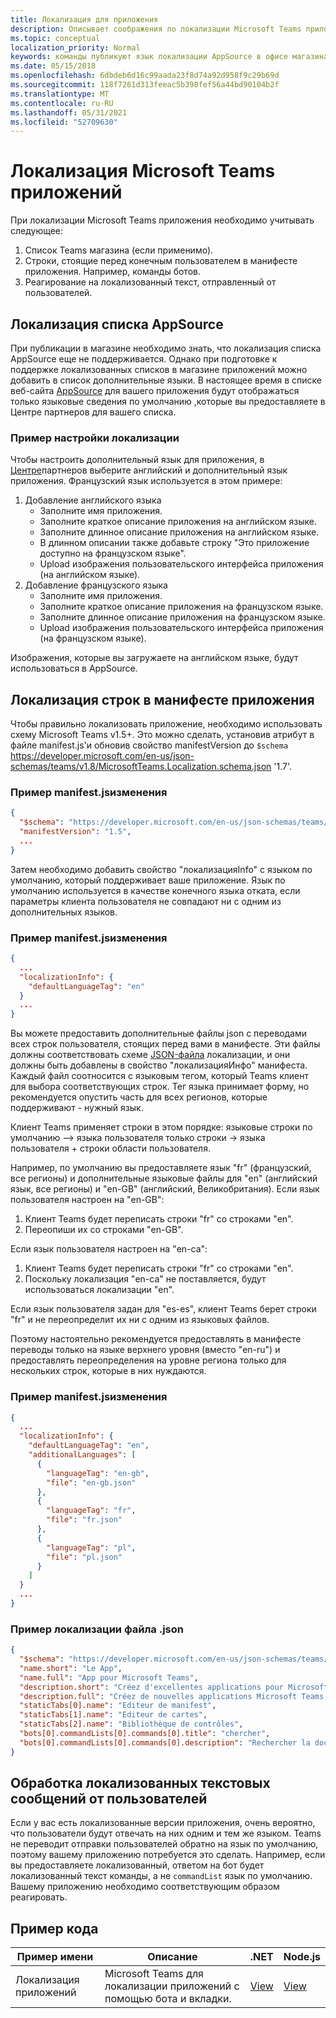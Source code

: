 ```yaml
---
title: Локализация для приложения
description: Описывает соображения по локализации Microsoft Teams приложения.
ms.topic: conceptual
localization_priority: Normal
keywords: команды публикуют язык локализации AppSource в офисе магазина
ms.date: 05/15/2018
ms.openlocfilehash: 6dbdeb6d16c99aada23f8d74a92d958f9c29b69d
ms.sourcegitcommit: 118f7261d313feeac5b398fef56a44bd90104b2f
ms.translationtype: MT
ms.contentlocale: ru-RU
ms.lasthandoff: 05/31/2021
ms.locfileid: "52709630"
---
```

# <a name="localization-for-microsoft-teams-apps"></a>Локализация Microsoft Teams приложений

При локализации Microsoft Teams приложения необходимо учитывать следующее:

1. Список Teams магазина (если применимо).
1. Строки, стоящие перед конечным пользователем в манифесте приложения. Например, команды ботов.
1. Реагирование на локализованный текст, отправленный от пользователей.

## <a name="localizing-your-appsource-listing"></a>Локализация списка AppSource

При публикации в магазине необходимо знать, что локализация списка AppSource еще не поддерживается. Однако при подготовке к поддержке локализованных списков в магазине приложений можно добавить в список дополнительные языки. В настоящее время в списке [](/office/dev/store/submit-to-appsource-via-partner-center) веб-сайта [AppSource](https://appsource.microsoft.com/marketplace/apps?product=office%3Bteams&page=1) для вашего приложения будут отображаться только языковые сведения по умолчанию ,которые вы предоставляете в Центре партнеров для вашего списка.

### <a name="example-of-configuring-localization"></a>Пример настройки локализации

Чтобы настроить дополнительный язык для приложения, в [Центре](/office/dev/store/submit-to-appsource-via-partner-center)партнеров выберите английский и дополнительный язык приложения. Французский язык используется в этом примере:

1. Добавление английского языка
    * Заполните имя приложения.
    * Заполните краткое описание приложения на английском языке.
    * Заполните длинное описание приложения на английском языке.
    * В длинном описании также добавьте строку "Это приложение доступно на французском языке".
    * Upload изображения пользовательского интерфейса приложения (на английском языке).
2. Добавление французского языка
    * Заполните имя приложения.
    * Заполните краткое описание приложения на французском языке.
    * Заполните длинное описание приложения на французском языке.
    * Upload изображения пользовательского интерфейса приложения (на французском языке).

Изображения, которые вы загружаете на английском языке, будут использоваться в AppSource.

## <a name="localizing-the-strings-in-your-app-manifest"></a>Локализация строк в манифесте приложения

Чтобы правильно локализовать приложение, необходимо использовать схему Microsoft Teams v1.5+. Это можно сделать, установив атрибут в файле manifest.js'и обновив свойство manifestVersion до `$schema` https://developer.microsoft.com/en-us/json-schemas/teams/v1.8/MicrosoftTeams.Localization.schema.json '1.7'.

### <a name="example-manifestjson-change"></a>Пример manifest.jsизменения

```json
{
  "$schema": "https://developer.microsoft.com/en-us/json-schemas/teams/v1.8/MicrosoftTeams.Localization.schema.json",
  "manifestVersion": "1.5",
  ...
}
```

Затем необходимо добавить свойство "локализацияInfo" с языком по умолчанию, который поддерживает ваше приложение. Язык по умолчанию используется в качестве конечного языка отката, если параметры клиента пользователя не совпадают ни с одним из дополнительных языков.

### <a name="example-manifestjson-change"></a>Пример manifest.jsизменения

```json
{
  ...
  "localizationInfo": {
    "defaultLanguageTag": "en"
  }
  ...
}
```

Вы можете предоставить дополнительные файлы json с переводами всех строк пользователя, стоящих перед вами в манифесте. Эти файлы должны соответствовать схеме [JSON-файла](../../resources/schema/localization-schema.md) локализации, и они должны быть добавлены в свойство "локализацияИнфо" манифеста. Каждый файл соотносится с языковым тегом, который Teams клиент для выбора соответствующих строк. Тег языка принимает форму, но рекомендуется опустить часть для всех регионов, которые поддерживают <language> - <region> <region> нужный язык.

Клиент Teams применяет строки в этом порядке: языковые строки по умолчанию —> языка пользователя только строки -> языка пользователя + строки области пользователя.

Например, по умолчанию вы предоставляете язык "fr" (французский, все регионы) и дополнительные языковые файлы для "en" (английский язык, все регионы) и "en-GB" (английский, Великобритания). Если язык пользователя настроен на "en-GB":

1. Клиент Teams будет переписать строки "fr" со строками "en".
2. Переопиши их со строками "en-GB".

Если язык пользователя настроен на "en-ca": 

1. Клиент Teams будет переписать строки "fr" со строками "en".
2. Поскольку локализация "en-ca" не поставляется, будут использоваться локализации "en".

Если язык пользователя задан для "es-es", клиент Teams берет строки "fr" и не переопределит их ни с одним из языковых файлов.

Поэтому настоятельно рекомендуется предоставлять в манифесте переводы только на языке верхнего уровня (вместо "en-ru") и предоставлять переопределения на уровне региона только для нескольких строк, которые в них нуждаются.

### <a name="example-manifestjson-change"></a>Пример manifest.jsизменения

```json
{
  ...
  "localizationInfo": {
    "defaultLanguageTag": "en",
    "additionalLanguages": [
      {
        "languageTag": "en-gb",
        "file": "en-gb.json"
      },
      {
        "languageTag": "fr",
        "file": "fr.json"
      },
      {
        "languageTag": "pl",
        "file": "pl.json"
      }
    ]
  }
  ...
}
```

### <a name="example-localization-json-file"></a>Пример локализации файла .json

```json
{
  "$schema": "https://developer.microsoft.com/en-us/json-schemas/teams/v1.8/MicrosoftTeams.Localization.schema.json",
  "name.short": "Le App",
  "name.full": "App pour Microsoft Teams",
  "description.short": "Créez d'excellentes applications pour Microsoft Teams avec App.",
  "description.full": "Créez de nouvelles applications Microsoft Teams, concevez et prévisualisez des cartes bot, et explorez la documentation avec App.",
  "staticTabs[0].name": "Editeur de manifest",
  "staticTabs[1].name": "Editeur de cartes",
  "staticTabs[2].name": "Bibliothèque de contrôles",
  "bots[0].commandLists[0].commands[0].title": "chercher",
  "bots[0].commandLists[0].commands[0].description": "Rechercher la documentation Teams pertinente"
}
```

## <a name="handling-localized-text-submissions-from-your-users"></a>Обработка локализованных текстовых сообщений от пользователей

Если у вас есть локализованные версии приложения, очень вероятно, что пользователи будут отвечать на них одним и тем же языком. Teams не переводит отправки пользователей обратно на язык по умолчанию, поэтому вашему приложению потребуется это сделать. Например, если вы предоставляете локализованный, ответом на бот будет локализованный текст команды, а не `commandList` язык по умолчанию. Вашему приложению необходимо соответствующим образом реагировать.

## <a name="code-sample"></a>Пример кода

| Пример имени | Описание | .NET | Node.js |
|-------------|-------------|------|------|
| Локализация приложений | Microsoft Teams для локализации приложений с помощью бота и вкладки. | [View](https://github.com/OfficeDev/Microsoft-Teams-Samples/tree/main/samples/app-localization/csharp) |[View](https://github.com/OfficeDev/Microsoft-Teams-Samples/tree/main/samples/app-localization/nodejs) |


